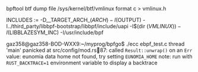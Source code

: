 bpftool btf dump file /sys/kernel/btf/vmlinux format c > vmlinux.h


INCLUDES := -D__TARGET_ARCH_$(ARCH) -I$(OUTPUT) -I../third_party/libbpf-bootstrap/libbpf/include/uapi -I$(dir $(VMLINUX)) -I$(LIBBLAZESYM_INC) -I/usr/include/bpf


gaz358@gaz358-BOD-WXX9:~/myprog/bpfgo$ ./ecc ebpf_test.c
thread 'main' panicked at src/config/mod.rs:100:87:
called `Result::unwrap()` on an `Err` value: eunomia data home not found, try setting `EUNOMIA_HOME`
note: run with `RUST_BACKTRACE=1` environment variable to display a backtrace


